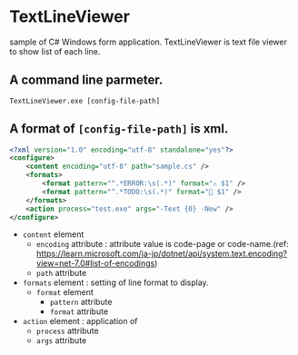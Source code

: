 # TextLineViewer

sample of C# Windows form application.
TextLineViewer is text file viewer to show list of each line.

## A command line parmeter.

~~~
TextLineViewer.exe [config-file-path]
~~~

## A format of `[config-file-path]` is xml.

~~~xml
<?xml version="1.0" encoding="utf-8" standalone="yes"?>
<configure>
    <content encoding="utf-8" path="sample.cs" />
    <formats>
        <format pattern="^.*ERROR:\s(.*)" format="⚠️ $1" />
        <format pattern="^.*TODO:\s(.*)" format="📌 $1" />
    </formats>
    <action process="test.exe" args="-Text {0} -New" />
</configure>
~~~

*	`content` element
	-	`encoding` attribute : attribute value is code-page or code-name.(ref: https://learn.microsoft.com/ja-jp/dotnet/api/system.text.encoding?view=net-7.0#list-of-encodings)
	-	`path` attribute
*	`formats` element : setting of line format to display.
	*	`format` element
		-	`pattern` attribute
		-	`format` attribute 
*	`action` element : application of 
	-	`process` attribute
	-	`args` attribute

